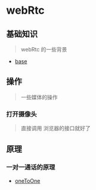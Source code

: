 # webRtc

## 基础知识

> webRtc 的一些背景

- [base](./doc/base.md)

## 操作

> 一些媒体的操作

### 打开摄像头

> 直接调用 浏览器的接口就好了

## 原理

### 一对一通话的原理

- [oneToOne](./doc/oneToOne.md)

